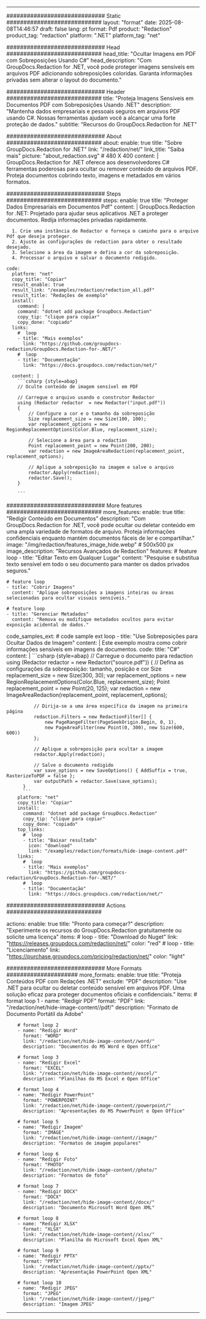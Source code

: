 
---
############################# Static ############################
layout: "format"
date:  2025-08-08T14:46:57
draft: false
lang: pt
format: Pdf
product: "Redaction"
product_tag: "redaction"
platform: ".NET"
platform_tag: "net"

############################# Head ############################
head_title: "Ocultar Imagens em PDF com Sobreposições Usando C#"
head_description: "Com GroupDocs.Redaction for .NET, você pode proteger imagens sensíveis em arquivos PDF adicionando sobreposições coloridas. Garanta informações privadas sem alterar o layout do documento."

############################# Header ############################
title: "Proteja Imagens Sensíveis em Documentos PDF com Sobreposições Usando .NET" 
description: "Mantenha dados empresariais e pessoais seguros em arquivos PDF usando C#. Nossas ferramentas ajudam você a alcançar uma forte proteção de dados."
subtitle: "Recursos do GroupDocs.Redaction for .NET" 

############################# About ############################
about:
    enable: true
    title: "Sobre GroupDocs.Redaction for .NET"
    link: "/redaction/net/"
    link_title: "Saiba mais"
    picture: "about_redaction.svg" # 480 X 400
    content: |
       GroupDocs.Redaction for .NET oferece aos desenvolvedores C# ferramentas poderosas para ocultar ou remover conteúdo de arquivos PDF. Proteja documentos cobrindo texto, imagens e metadados em vários formatos.

############################# Steps ############################
steps:
    enable: true
    title: "Proteger Dados Empresariais em Documentos Pdf"
    content: |
      GroupDocs.Redaction for .NET: Projetado para ajudar seus aplicativos .NET a proteger documentos. Redija informações privadas rapidamente.
      
      1. Crie uma instância de Redactor e forneça o caminho para o arquivo Pdf que deseja proteger.
      2. Ajuste as configurações de redaction para obter o resultado desejado.
      3. Selecione a área da imagem e defina a cor da sobreposição.
      4. Processar o arquivo e salvar o documento redigido.
   
    code:
      platform: "net"
      copy_title: "Copiar"
      result_enable: true
      result_link: "/examples/redaction/redaction_all.pdf"
      result_title: "Redações de exemplo"
      install:
        command: |
        command: "dotnet add package GroupDocs.Redaction"
        copy_tip: "clique para copiar"
        copy_done: "copiado"
      links:
        #  loop
        - title: "Mais exemplos"
          link: "https://github.com/groupdocs-redaction/GroupDocs.Redaction-for-.NET/"
        #  loop
        - title: "Documentação"
          link: "https://docs.groupdocs.com/redaction/net/"
          
      content: |
        ```csharp {style=abap}
        // Oculte conteúdo de imagem sensível em PDF

        // Carregue o arquivo usando o construtor Redactor
        using (Redactor redactor  = new Redactor("input.pdf"))
        {
            // Configure a cor e o tamanho da sobreposição
            Size replacement_size = new Size(100, 100);
            var replacement_options = new RegionReplacementOptions(Color.Blue, replacement_size);

            // Selecione a área para a redaction
            Point replacement_point = new Point(200, 200);
            var redaction = new ImageAreaRedaction(replacement_point, replacement_options);
            
            // Aplique a sobreposição na imagem e salve o arquivo
            redactor.Apply(redaction);
            redactor.Save();
        }
        
        ```            


############################# More features ############################
more_features:
  enable: true
  title: "Redigir Conteúdo em Documentos"
  description: "Com GroupDocs.Redaction for .NET, você pode ocultar ou deletar conteúdo em uma ampla variedade de formatos de arquivo. Proteja informações confidenciais enquanto mantém documentos fáceis de ler e compartilhar."
  image: "/img/redaction/features_image_hide.webp" # 500x500 px
  image_description: "Recursos Avançados de Redaction"
  features:
    # feature loop
    - title: "Editar Texto em Qualquer Lugar"
      content: "Pesquise e substitua texto sensível em todo o seu documento para manter os dados privados seguros."

    # feature loop
    - title: "Cobrir Imagens"
      content: "Aplique sobreposições a imagens inteiras ou áreas selecionadas para ocultar visuais sensíveis."

    # feature loop
    - title: "Gerenciar Metadados"
      content: "Remova ou modifique metadados ocultos para evitar exposição acidental de dados."
      
  code_samples_ext:
    # code sample ext loop
    - title: "Use Sobreposições para Ocultar Dados de Imagem"
      content: |
        Este exemplo mostra como cobrir informações sensíveis em imagens de documentos.
      code:
        title: "C#"
        content: |
          ```csharp {style=abap}
          //  Carregue o documento para redaction
          using (Redactor redactor  = new Redactor("source.pdf"))
          {
              // Defina as configurações da sobreposição: tamanho, posição e cor
              Size replacement_size = new Size(300, 30);
              var replacement_options = new RegionReplacementOptions(Color.Blue, replacement_size);
              Point replacement_point = new Point(20, 125);
              var redaction = new ImageAreaRedaction(replacement_point, replacement_options);
 
              // Dirija-se a uma área específica da imagem na primeira página
              redaction.Filters = new RedactionFilter[] {
                  new PageRangeFilter(PageSeekOrigin.Begin, 0, 1),
                  new PageAreaFilter(new Point(0, 300), new Size(600, 600))
              };

              // Aplique a sobreposição para ocultar a imagem
              redactor.Apply(redaction);

              // Salve o documento redigido
              var save_options = new SaveOptions() { AddSuffix = true, RasterizeToPDF = false };
              var outputPath = redactor.Save(save_options);
          }
          ```
        platform: "net"
        copy_title: "Copiar"
        install:
          command: "dotnet add package GroupDocs.Redaction"
          copy_tip: "clique para copiar"
          copy_done: "copiado"
        top_links:
          #  loop
          - title: "Baixar resultado"
            icon: "download"
            link: "/examples/redaction/formats/hide-image-content.pdf"
        links:
          #  loop
          - title: "Mais exemplos"
            link: "https://github.com/groupdocs-redaction/GroupDocs.Redaction-for-.NET/"
          #  loop
          - title: "Documentação"
            link: "https://docs.groupdocs.com/redaction/net/"


############################# Actions ############################

actions:
  enable: true
  title: "Pronto para começar?"
  description: "Experimente os recursos do GroupDocs.Redaction gratuitamente ou solicite uma licença"
  items:
    #  loop
    - title: "Download do Nuget"
      link: "https://releases.groupdocs.com/redaction/net/"
      color: "red"
        #  loop
    - title: "Licenciamento"
      link: "https://purchase.groupdocs.com/pricing/redaction/net/"
      color: "light"


############################# More Formats #####################
more_formats:
    enable: true
    title: "Proteja Conteúdos PDF com Redações .NET"
    exclude: "PDF"
    description: "Use .NET para ocultar ou deletar conteúdo sensível em arquivos PDF. Uma solução eficaz para proteger documentos oficiais e confidenciais."
    items: 
        # format loop 1
        - name: "Redigir PDF"
          format: "PDF"
          link: "/redaction/net/hide-image-content//pdf/"
          description: "Formato de Documento Portátil da Adobe"

        # format loop 2
        - name: "Redigir Word"
          format: "WORD"
          link: "/redaction/net/hide-image-content//word/"
          description: "Documentos do MS Word e Open Office"
          
        # format loop 3
        - name: "Redigir Excel"
          format: "EXCEL"
          link: "/redaction/net/hide-image-content//excel/"
          description: "Planilhas do MS Excel e Open Office"

        # format loop 4
        - name: "Redigir PowerPoint"
          format: "POWERPOINT"
          link: "/redaction/net/hide-image-content//powerpoint/"
          description: "Apresentações do MS PowerPoint e Open Office"

        # format loop 5
        - name: "Redigir Imagem"
          format: "IMAGE"
          link: "/redaction/net/hide-image-content//image/"
          description: "Formatos de imagem populares"

        # format loop 6
        - name: "Redigir Foto"
          format: "PHOTO"
          link: "/redaction/net/hide-image-content//photo/"
          description: "Formatos de foto"

        # format loop 7
        - name: "Redigir DOCX"
          format: "DOCX"
          link: "/redaction/net/hide-image-content//docx/"
          description: "Documento Microsoft Word Open XML"
          
        # format loop 8
        - name: "Redigir XLSX"
          format: "XLSX"
          link: "/redaction/net/hide-image-content//xlsx/"
          description: "Planilha do Microsoft Excel Open XML"
          
        # format loop 9
        - name: "Redigir PPTX"
          format: "PPTX"
          link: "/redaction/net/hide-image-content//pptx/"
          description: "Apresentação PowerPoint Open XML"

        # format loop 10
        - name: "Redigir JPEG"
          format: "JPEG"
          link: "/redaction/net/hide-image-content//jpeg/"
          description: "Imagem JPEG"


---